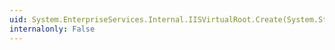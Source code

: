 ```yaml
---
uid: System.EnterpriseServices.Internal.IISVirtualRoot.Create(System.String,System.String,System.String,System.String@)
internalonly: False
---
```

